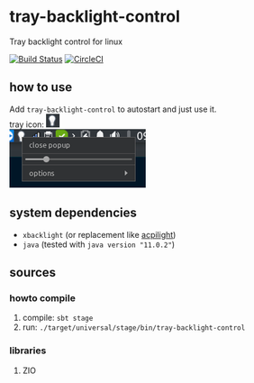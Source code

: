 # tray-backlight-control

Tray backlight control for linux

[![Build Status](https://travis-ci.org/oen9/tray-backlight-control.svg?branch=master)](https://travis-ci.org/oen9/tray-backlight-control)
[![CircleCI](https://circleci.com/gh/oen9/tray-backlight-control.svg?style=svg)](https://circleci.com/gh/oen9/tray-backlight-control)

## how to use

Add `tray-backlight-control` to autostart and just use it.\
tray icon: ![alt text](https://raw.githubusercontent.com/oen9/tray-backlight-control/master/src/main/resources/bulb14.png "tray icon")\
![alt text](https://raw.githubusercontent.com/oen9/tray-backlight-control/master/img/popup.png "popup")

## system dependencies

- `xbacklight` (or replacement like [acpilight](https://gitlab.com/wavexx/acpilight/ "acpilight"))
- `java` (tested with `java version "11.0.2"`)

## sources

### howto compile

1. compile: `sbt stage`
1. run: `./target/universal/stage/bin/tray-backlight-control`

### libraries

1. ZIO
